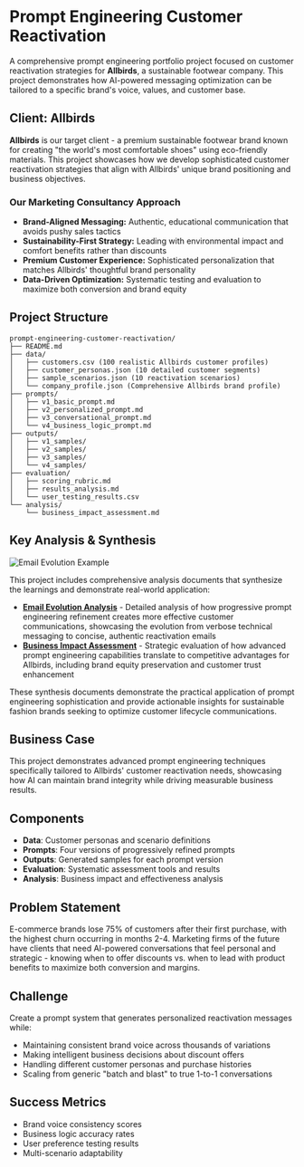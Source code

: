 # Prompt Engineering Customer Reactivation

A comprehensive prompt engineering portfolio project focused on customer reactivation strategies for **Allbirds**, a sustainable footwear company. This project demonstrates how AI-powered messaging optimization can be tailored to a specific brand's voice, values, and customer base.

## Client: Allbirds

**Allbirds** is our target client - a premium sustainable footwear brand known for creating "the world's most comfortable shoes" using eco-friendly materials. This project showcases how we develop sophisticated customer reactivation strategies that align with Allbirds' unique brand positioning and business objectives.

### Our Marketing Consultancy Approach
- **Brand-Aligned Messaging:** Authentic, educational communication that avoids pushy sales tactics
- **Sustainability-First Strategy:** Leading with environmental impact and comfort benefits rather than discounts
- **Premium Customer Experience:** Sophisticated personalization that matches Allbirds' thoughtful brand personality
- **Data-Driven Optimization:** Systematic testing and evaluation to maximize both conversion and brand equity

## Project Structure

```
prompt-engineering-customer-reactivation/
├── README.md
├── data/
│   ├── customers.csv (100 realistic Allbirds customer profiles)
│   ├── customer_personas.json (10 detailed customer segments)
│   ├── sample_scenarios.json (10 reactivation scenarios)
│   └── company_profile.json (Comprehensive Allbirds brand profile)
├── prompts/
│   ├── v1_basic_prompt.md
│   ├── v2_personalized_prompt.md
│   ├── v3_conversational_prompt.md
│   └── v4_business_logic_prompt.md
├── outputs/
│   ├── v1_samples/
│   ├── v2_samples/
│   ├── v3_samples/
│   └── v4_samples/
├── evaluation/
│   ├── scoring_rubric.md
│   ├── results_analysis.md
│   └── user_testing_results.csv
└── analysis/
    └── business_impact_assessment.md
```

## Key Analysis & Synthesis

![Email Evolution Example](outputs/v5_samples_with_Extended_Thinking_AND_article_content/Screenshot%202025-08-05%20at%207.40.49%20PM.png)

This project includes comprehensive analysis documents that synthesize the learnings and demonstrate real-world application:

- **[Email Evolution Analysis](outputs/README.md)** - Detailed analysis of how progressive prompt engineering refinement creates more effective customer communications, showcasing the evolution from verbose technical messaging to concise, authentic reactivation emails
- **[Business Impact Assessment](analysis/email_evolution_business_impact.md)** - Strategic evaluation of how advanced prompt engineering capabilities translate to competitive advantages for Allbirds, including brand equity preservation and customer trust enhancement

These synthesis documents demonstrate the practical application of prompt engineering sophistication and provide actionable insights for sustainable fashion brands seeking to optimize customer lifecycle communications.

## Business Case

This project demonstrates advanced prompt engineering techniques specifically tailored to Allbirds' customer reactivation needs, showcasing how AI can maintain brand integrity while driving measurable business results.

## Components

- **Data**: Customer personas and scenario definitions
- **Prompts**: Four versions of progressively refined prompts
- **Outputs**: Generated samples for each prompt version
- **Evaluation**: Systematic assessment tools and results
- **Analysis**: Business impact and effectiveness analysis


## Problem Statement
E-commerce brands lose 75% of customers after their first purchase, with the highest churn occurring in months 2-4. Marketing firms of the future have clients that need AI-powered conversations that feel personal and strategic - knowing when to offer discounts vs. when to lead with product benefits to maximize both conversion and margins.

## Challenge
Create a prompt system that generates personalized reactivation messages while:
- Maintaining consistent brand voice across thousands of variations
- Making intelligent business decisions about discount offers
- Handling different customer personas and purchase histories
- Scaling from generic "batch and blast" to true 1-to-1 conversations

## Success Metrics
- Brand voice consistency scores
- Business logic accuracy rates  
- User preference testing results
- Multi-scenario adaptability